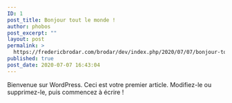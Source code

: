 ```yaml
---
ID: 1
post_title: Bonjour tout le monde !
author: phobos
post_excerpt: ""
layout: post
permalink: >
  https://fredericbrodar.com/brodar/dev/index.php/2020/07/07/bonjour-tout-le-monde/
published: true
post_date: 2020-07-07 16:43:04
---
```

<!-- wp:paragraph -->
<p>Bienvenue sur WordPress. Ceci est votre premier article. Modifiez-le ou supprimez-le, puis commencez à écrire !</p>
<!-- /wp:paragraph -->